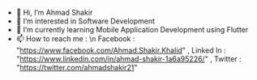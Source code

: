 - 👋 Hi, I’m Ahmad Shakir
- 👀 I’m interested in Software Development
- 🌱 I’m currently learning Mobile Application Development using Flutter
- 📫 How to reach me : \n 
 Facebook  : "https://www.facebook.com/Ahmad.Shakir.Khalid" ,
 Linked In : "https://www.linkedin.com/in/ahmad-shakir-1a6a95226/" , 
 Twitter   : "https://twitter.com/ahmadshakir21"

<!---
ahmadshakir21/ahmadshakir21 is a ✨ special ✨ repository because its `README.md` (this file) appears on your GitHub profile.
You can click the Preview link to take a look at your changes.
--->
